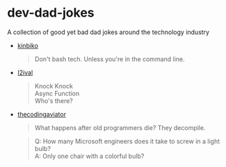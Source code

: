 # dev-dad-jokes
A collection of good yet bad dad jokes around the technology industry

- [kinbiko](https://github.com/kinbiko)

    > Don't bash tech. Unless you're in the command line.

- [I2ival](https://github.com/nmarch213)

    > Knock Knock<br>
    > Async Function<br>
    > Who's there?

- [thecodingaviator](https://github.com/thecodingaviator/)

    > What happens after old programmers die? They decompile.
    
    > Q: How many Microsoft engineers does it take to screw in a light bulb?<br>
    > A: Only one chair with a colorful bulb?
